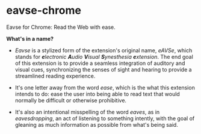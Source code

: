 eavse-chrome
============

Eavse for Chrome: Read the Web with ease.

**What's in a name?**

* _Eavse_ is a stylized form of the extension's original name, _eAVSe_, which stands for _​**e**​lectronic **A**​udio **V**​isual **S**​ynesthesia **e**​xtension​_. The end goal of this extension is to provide a seamless integration of auditory and visual cues, synchronizing the senses of sight and hearing to provide a streamlined reading experience.

* It's one letter away from the word _ease_, which is the what this extension intends to do: ease the user into being able to read text that would normally be difficult or otherwise prohibitive.

* It's also an intentional misspelling of the word _eaves_, as in _eavesdropping_, an act of listening to something intently, with the goal of gleaning as much information as possible from what's being said.
